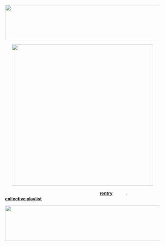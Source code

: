 <p align="center">
  <img width="1000" height="115" src="https://64.media.tumblr.com/296abbda4df0f747dcebe5ba0d0ee4c4/9b360b95216ccc4d-c5/s400x600/63696c55e7a48ebf4b27d69c2c603d7cbc6b7859.pnj">
</p>

<p align="center">
  <img width="460" height="460" src="https://64.media.tumblr.com/e64730359da489e33a33f2d4ddd18097/4639150a3d0c235b-9f/s540x810/6f654af48da14a66107ff7c99113b326cd6a9798.pnj">
</p>

                      [**rentry**](https://rentry.co/rotten-hound)　　　.　　　[**collective playlist**](https://open.spotify.com/playlist/1e7YmsiDSoCI60K4yAWKDo?si=95a79069808f4850)

<p align="center">
  <img width="1000" height="115" src="https://64.media.tumblr.com/1c0d4cd30e510feca24b60dce3401192/9b360b95216ccc4d-46/s640x960/bf138bb6630457342e3d071ebb0bd1532485d867.pnj">
</p>
